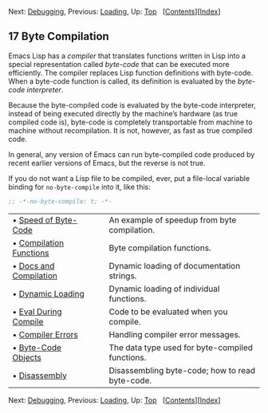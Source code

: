 

Next: [Debugging](Debugging.html), Previous: [Loading](Loading.html), Up: [Top](index.html)   \[[Contents](index.html#SEC_Contents "Table of contents")]\[[Index](Index.html "Index")]

## 17 Byte Compilation

Emacs Lisp has a *compiler* that translates functions written in Lisp into a special representation called *byte-code* that can be executed more efficiently. The compiler replaces Lisp function definitions with byte-code. When a byte-code function is called, its definition is evaluated by the *byte-code interpreter*.

Because the byte-compiled code is evaluated by the byte-code interpreter, instead of being executed directly by the machine’s hardware (as true compiled code is), byte-code is completely transportable from machine to machine without recompilation. It is not, however, as fast as true compiled code.

In general, any version of Emacs can run byte-compiled code produced by recent earlier versions of Emacs, but the reverse is not true.

If you do not want a Lisp file to be compiled, ever, put a file-local variable binding for `no-byte-compile` into it, like this:

```lisp
;; -*-no-byte-compile: t; -*-
```

|                                                       |    |                                                 |
| :---------------------------------------------------- | -- | :---------------------------------------------- |
| • [Speed of Byte-Code](Speed-of-Byte_002dCode.html)   |    | An example of speedup from byte compilation.    |
| • [Compilation Functions](Compilation-Functions.html) |    | Byte compilation functions.                     |
| • [Docs and Compilation](Docs-and-Compilation.html)   |    | Dynamic loading of documentation strings.       |
| • [Dynamic Loading](Dynamic-Loading.html)             |    | Dynamic loading of individual functions.        |
| • [Eval During Compile](Eval-During-Compile.html)     |    | Code to be evaluated when you compile.          |
| • [Compiler Errors](Compiler-Errors.html)             |    | Handling compiler error messages.               |
| • [Byte-Code Objects](Byte_002dCode-Objects.html)     |    | The data type used for byte-compiled functions. |
| • [Disassembly](Disassembly.html)                     |    | Disassembling byte-code; how to read byte-code. |

Next: [Debugging](Debugging.html), Previous: [Loading](Loading.html), Up: [Top](index.html)   \[[Contents](index.html#SEC_Contents "Table of contents")]\[[Index](Index.html "Index")]
